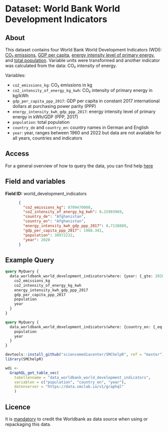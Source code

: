 # Dataset: World Bank World Development Indicators

## About <a name = "about"></a>

This dataset contains four World Bank World Development Indicators (WDI): [CO₂ emissions](https://data.worldbank.org/indicator/EN.ATM.CO2E.KT?view=chart), [GDP per capita](https://data.worldbank.org/indicator/NY.GDP.PCAP.PP.KD?view=chart), [energy intensity level of primary energy](https://data.worldbank.org/indicator/EG.EGY.PRIM.PP.KD?view=chart), and [total population](https://data.worldbank.org/indicator/SP.POP.TOTL?view=chart). Variable units were transformed and another indicator was calculated from the data: CO₂ intensity of energy.

Variables:

- `co2_emissions_kg`: CO₂ emissions in kg
- `co2_intensity_of_energy_kg_kwh`: CO₂ intensity of primary energy in kg/kWh
- `gdp_per_capita_ppp_2017`: GDP per capita in constant 2017 international dollars at purchasing power parity (PPP)
- `energy_intensity_kwh_gdp_ppp_2017`: energy intensity level of primary energy in kWh/GDP (PPP, 2017)
- `population`: total population
- `country_de` and `country_en`: country names in German and English
- `year`: year, ranges between 1960 and 2022 but data are not available for all years, countries and indicators

## Access <a name = "access"></a>

For a general overview of how to query the data, you can find help [here](../README.md)

## Field and variables

**Field ID:** world_development_indicators

```JSON
      {
        "co2_emissions_kg": 8709470000,
        "co2_intensity_of_energy_kg_kwh": 0.15903969,
        "country_de": "Afghanistan",
        "country_en": "Afghanistan",
        "energy_intensity_kwh_gdp_ppp_2017": 0.7138889,
        "gdp_per_capita_ppp_2017": 1968.341,
        "population": 38972232,
        "year": 2020
      }
```

## Example Query

```GraphQL
query MyQuery {
  data_worldbank_world_development_indicators(where: {year: {_gte: 2020}, country_en: {_eq: "Germany"}}) {
    co2_emissions_kg
    co2_intensity_of_energy_kg_kwh
    energy_intensity_kwh_gdp_ppp_2017
    gdp_per_capita_ppp_2017
    population
    year
  }
}
```

```GraphQL
query MyQuery {
  data_worldbank_world_development_indicators(where: {country_en: {_eq: "Germany"}}, order_by: {year: desc}) {
    population
    year
  }
}
```

```R
devtools::install_github("sciencemediacenter/SMChelpR", ref = "master")
library(SMChelpR)

wdi <-
  GraphQL_get_table_vec(
    tabellenname = "data_worldbank_world_development_indicators",
    variablen = c("population", "country_en", "year"),
    datenserver = "https://data.smclab.io/v1/graphql"
    )

```

## Licence

It is [mandatory](https://creativecommons.org/licenses/by-nc/4.0/) to credit the Worldbank as data source when using or repackaging this data.
